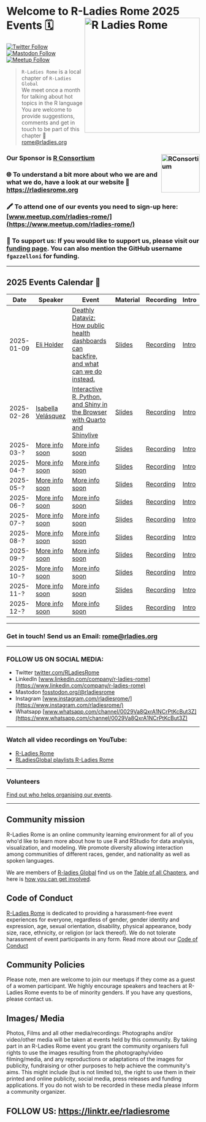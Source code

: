 # Welcome to R-Ladies Rome 2025 Events 🗓️<img src="https://pbs.twimg.com/profile_images/1687378087355305984/D6Fu0TJH_400x400.jpg" alt="R Ladies Rome" align="right" width="300" height="300"/>

[![Twitter Follow](https://img.shields.io/twitter/follow/RLadiesRome.svg?style=social)](https://twitter.com/RLadiesRome) [![Mastodon Follow](https://img.shields.io/mastodon/follow/110298024852860267?domain=https%3A%2F%2Ffosstodon.org)](https://fosstodon.org/@rladiesrome) [![Meetup Follow](https://img.shields.io/badge/Meetup-Follow-blue)](https://www.meetup.com/rladies-rome/)

> `R-Ladies Rome` is a local chapter of `R-Ladies Global`<br>We meet once a month for talking about hot topics in the R language<br>You are welcome to provide suggestions, comments and get in touch to be part of this chapter 📧 [rome\@rladies.org](rome@rladies.org) 

### Our Sponsor is [R Consortium](https://www.r-consortium.org/)<img src="https://pbs.twimg.com/profile_images/634062278057439233/oTDwjhnZ_400x400.png" alt="RConsortium" align="right" width="100" height="100"/> 

### 🌐 To understand a bit more about who we are and what we do, have a look at our website 🔗 <https://rladiesrome.org>

### 🖍️ To attend one of our events you need to sign-up here: [www.meetup.com/rladies-rome/](https://www.meetup.com/rladies-rome/)

### 💟 To support us: If you would like to support us, please visit our [funding page](https://github.com/sponsors/fgazzelloni). You can also mention the GitHub username `fgazzelloni` for funding.

---

## 2025 Events Calendar 📅

| Date | Speaker | Event | Material | Recording | Intro |
|----|----|----|----|----|----|
| 2025-01-09 | [Eli Holder](https://3iap.com/about/) | [Deathly Dataviz: How public health dashboards can backfire, and what can we do instead.](https://www.meetup.com/rladies-rome/events/305279450) | [Slides](https://3iap.com/rladies2025) | [Recording](https://youtu.be/y1bqK6fnKGY) | [Intro](https://rladiesrome.quarto.pub/january092025/) |
| 2025-02-26 | [Isabella Velásquez](https://www.linkedin.com/in/ivelasq/) | [Interactive R, Python, and Shiny in the Browser with Quarto and Shinylive]() | [Slides]() | [Recording]() | [Intro]() |
| 2025-03-? | [More info soon]() | [More info soon]() | [Slides]() | [Recording]() | [Intro]() |
| 2025-04-? | [More info soon]() | [More info soon]() | [Slides]() | [Recording]() | [Intro]() |
| 2025-05-? | [More info soon]() | [More info soon]() | [Slides]() | [Recording]() | [Intro]() |
| 2025-06-? | [More info soon]() | [More info soon]() | [Slides]() | [Recording]() | [Intro]() |
| 2025-07-? | [More info soon]() | [More info soon]() | [Slides]() | [Recording]() | [Intro]() |
| 2025-08-? | [More info soon]() | [More info soon]() | [Slides]() | [Recording]() | [Intro]() |
| 2025-09-? | [More info soon]() | [More info soon]() | [Slides]() | [Recording]() | [Intro]() |
| 2025-10-? | [More info soon]() | [More info soon]() | [Slides]() | [Recording]() | [Intro]() |
| 2025-11-? | [More info soon]() | [More info soon]() | [Slides]() | [Recording]() | [Intro]() |
| 2025-12-? | [More info soon]() | [More info soon]() | [Slides]() | [Recording]() | [Intro]() |

------------------------------------------------------------------------

<!-- TABLE END -->

### Get in touch! Send us an Email: [rome\@rladies.org](mailto:rome@rladies.org)

------------------------------------------------------------------------

### FOLLOW US ON SOCIAL MEDIA:

-   Twitter [twitter.com/RLadiesRome](https://twitter.com/RLadiesRome)
-   LinkedIn [www.linkedin.com/company/r-ladies-rome](https://www.linkedin.com/company/r-ladies-rome)
-   Mastodon [fosstodon.org/\@rladiesrome](https://fosstodon.org/@rladiesrome)
-   Instagram [www.instagram.com/rladiesrome/](https://www.instagram.com/rladiesrome/)
-   Whatsapp [www.whatsapp.com/channel/0029Va8QxrA1NCrPtKcBut3Z](https://www.whatsapp.com/channel/0029Va8QxrA1NCrPtKcBut3Z)

------------------------------------------------------------------------

### Watch all video recordings on YouTube:

-   [R-Ladies Rome](https://www.youtube.com/@rladiesrome)
-   [RLadiesGlobal playlists R-Ladies Rome](https://www.youtube.com/c/RLadiesGlobal/playlists)

------------------------------------------------------------------------

### Volunteers

[Find out who helps organising our events](https://github.com/rladies/meetup-presentations_rome/blob/master/organisersKit/volunteers.md).

------------------------------------------------------------------------

## Community mission

R-Ladies Rome is an online community learning environment for all of you who'd like to learn more about how to use R and RStudio for data analysis, visualization, and modeling. We promote diversity allowing interaction among communities of different races, gender, and nationality as well as spoken languages.

We are members of [R-ladies Global](https://rladies.org/) find us on the [Table of all Chapters](https://rladies.org/), and here is [how you can get involved](https://rladies.org/about-us/).

## Code of Conduct

[R-Ladies Rome](https://rladiesrome.org) is dedicated to providing a harassment-free event experiences for everyone, regardless of gender, gender identity and expression, age, sexual orientation, disability, physical appearance, body size, race, ethnicity, or religion (or lack thereof). We do not tolerate harassment of event participants in any form. Read more about our [Code of Conduct](https://rladies.org/coc/)

## Community Policies

Please note, men are welcome to join our meetups if they come as a guest of a women participant. We highly encourage speakers and teachers at R-Ladies Rome events to be of minority genders. If you have any questions, please contact us.

## Images/ Media

Photos, Films and all other media/recordings: Photographs and/or video/other media will be taken at events held by this community. By taking part in an R-Ladies Rome event you grant the community organisers full rights to use the images resulting from the photography/video filming/media, and any reproductions or adaptations of the images for publicity, fundraising or other purposes to help achieve the community's aims. This might include (but is not limited to), the right to use them in their printed and online publicity, social media, press releases and funding applications. If you do not wish to be recorded in these media please inform a community organizer.

<body>

## FOLLOW US: <https://linktr.ee/rladiesrome>

</body>
